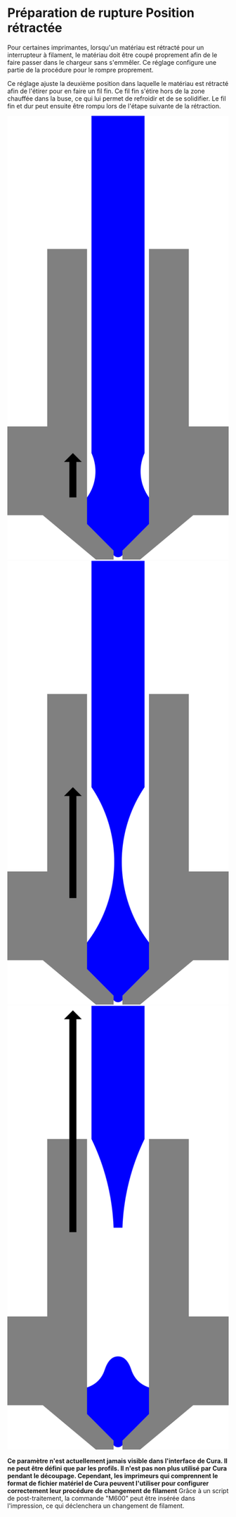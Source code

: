 Préparation de rupture Position rétractée
====
Pour certaines imprimantes, lorsqu'un matériau est rétracté pour un interrupteur à filament, le matériau doit être coupé proprement afin de le faire passer dans le chargeur sans s'emmêler. Ce réglage configure une partie de la procédure pour le rompre proprement.

Ce réglage ajuste la deuxième position dans laquelle le matériau est rétracté afin de l'étirer pour en faire un fil fin. Ce fil fin s'étire hors de la zone chauffée dans la buse, ce qui lui permet de refroidir et de se solidifier. Le fil fin et dur peut ensuite être rompu lors de l'étape suivante de la rétraction.

![D'abord, le matériau est rétracté pour arrêter de suinter](../../../articles/images/filament_switch_anti_ooze.svg)
![Deuxièmement, le filament est lentement rétracté pour tirer un fil fin qui est facile à casser et laisser ce fil se solidifier](../../../articles/images/filament_switch_break_preparation.svg)
![Troisièmement, le filament est rapidement rétracté davantage pour le rompre](../../../articles/images/filament_switch_break.svg)

**Ce paramètre n'est actuellement jamais visible dans l'interface de Cura. Il ne peut être défini que par les profils. Il n'est pas non plus utilisé par Cura pendant le découpage. Cependant, les imprimeurs qui comprennent le format de fichier matériel de Cura peuvent l'utiliser pour configurer correctement leur procédure de changement de filament** Grâce à un script de post-traitement, la commande "M600" peut être insérée dans l'impression, ce qui déclenchera un changement de filament.
